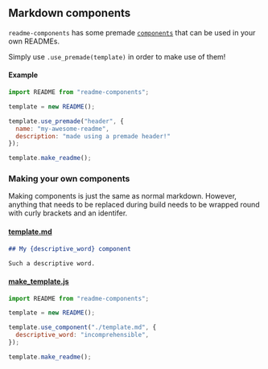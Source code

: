 <!-- Using markdown components -->

## Markdown components

`readme-components` has some premade [`components`](./lib/templates/) that can be used in your own READMEs.

Simply use `.use_premade(template)` in order to make use of them!

#### Example
```js
import README from "readme-components";

template = new README();

template.use_premade("header", {
  name: "my-awesome-readme",
  description: "made using a premade header!"
});

template.make_readme();
```

### Making your own components

Making components is just the same as normal markdown. However, anything that needs to be replaced during build needs to be wrapped round with curly brackets and an identifer.

#### [template.md]()

```markdown
## My {descriptive_word} component

Such a descriptive word.
```

#### [make_template.js]()

```js
import README from "readme-components";

template = new README();

template.use_component("./template.md", {
  descriptive_word: "incomprehensible",
});

template.make_readme();
```
